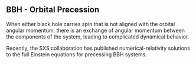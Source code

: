 ## BBH - Orbital Precession

When either black hole carries spin that is not aligned with the orbital angular momentum, there is an exchange of angular momentum between the components of the system, leading to complicated dynamical behavior.



Recently, the SXS collaboration has published numerical-relativity solutions to the full Einstein equations for precessing BBH systems.